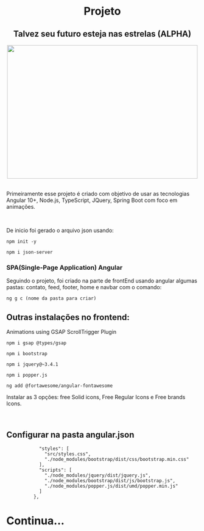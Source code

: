<h1><center>Projeto</center></h1>
<h2><center>Talvez seu futuro esteja nas estrelas (ALPHA) </center></h2>
<div align="center">
    <img src="" width="500" height="350">
</div>

<p><br>
Primeiramente esse projeto é criado com objetivo de usar as tecnologias Angular 10+, Node.js, TypeScript, JQuery, Spring Boot com foco em animações.
</p><br>

<p>
De inicio foi gerado o arquivo json usando:
</p>

```shell script
npm init -y
```
```shell script
npm i json-server
```
<h3>SPA(Single-Page Application) Angular</h3>
Seguindo o projeto, foi criado na parte de frontEnd usando angular algumas pastas: contato, feed, footer, home e navbar com o comando:

```shell script
ng g c (nome da pasta para criar)
```
<h2>Outras instalações no frontend:</h2>
<p>Animations using GSAP ScrollTrigger Plugin</p>

```shell script
npm i gsap @types/gsap
```

```shell script
npm i bootstrap
```
```shell script
npm i jquery@~3.4.1
```
```shell script
npm i popper.js
```
```shell script
ng add @fortawesome/angular-fontawesome
```
<p>Instalar as 3 opções: free Solid icons, Free Regular Icons e Free brands Icons.</p><br>

<h2>Configurar na pasta angular.json</h2>

```shell script
            "styles": [
              "src/styles.css",
              "./node_modules/bootstrap/dist/css/bootstrap.min.css"
            ],
            "scripts": [
              "./node_modules/jquery/dist/jquery.js",
              "./node_modules/bootstrap/dist/js/bootstrap.js",
              "./node_modules/popper.js/dist/umd/popper.min.js"
            ]
          },
```

<h1>Continua...</h1>